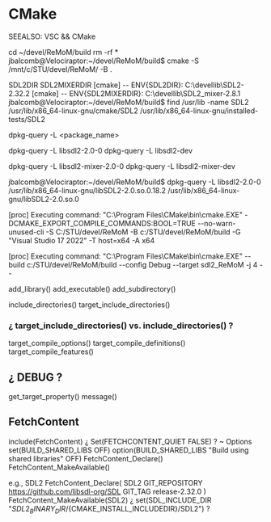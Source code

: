 
# CMake


SEEALSO:  VSC && CMake



cd ~/devel/ReMoM/build
rm -rf *
jbalcomb@Velociraptor:~/devel/ReMoM/build$ cmake -S /mnt/c/STU/devel/ReMoM/ -B .

SDL2DIR
SDL2MIXERDIR
[cmake] -- ENV{SDL2DIR}: C:\devellib\SDL2-2.32.2
[cmake] -- ENV{SDL2MIXERDIR}: C:\devellib\SDL2_mixer-2.8.1
jbalcomb@Velociraptor:~/devel/ReMoM/build$ find /usr/lib -name SDL2
/usr/lib/x86_64-linux-gnu/cmake/SDL2
/usr/lib/x86_64-linux-gnu/installed-tests/SDL2

dpkg-query -L <package_name>

dpkg-query -L libsdl2-2.0-0
dpkg-query -L libsdl2-dev

dpkg-query -L libsdl2-mixer-2.0-0
dpkg-query -L libsdl2-mixer-dev

jbalcomb@Velociraptor:~/devel/ReMoM/build$ dpkg-query -L libsdl2-2.0-0
/usr/lib/x86_64-linux-gnu/libSDL2-2.0.so.0.18.2
/usr/lib/x86_64-linux-gnu/libSDL2-2.0.so.0





[proc] Executing command: "C:\Program Files\CMake\bin\cmake.EXE" -DCMAKE_EXPORT_COMPILE_COMMANDS:BOOL=TRUE --no-warn-unused-cli -S C:/STU/devel/ReMoM -B c:/STU/devel/ReMoM/build -G "Visual Studio 17 2022" -T host=x64 -A x64

[proc] Executing command: "C:\Program Files\CMake\bin\cmake.EXE" --build c:/STU/devel/ReMoM/build --config Debug --target sdl2_ReMoM -j 4 --






add_library()
add_executable()
add_subdirectory()

include_directories()
target_include_directories()

### ¿ target_include_directories() vs. include_directories() ?



target_compile_options()
target_compile_definitions()
target_compile_features()



## ¿ DEBUG ?

get_target_property()
message()



## FetchContent

include(FetchContent)
¿ Set(FETCHCONTENT_QUIET FALSE) ?
~ Options
    set(BUILD_SHARED_LIBS OFF)
    option(BUILD_SHARED_LIBS "Build using shared libraries" OFF)
FetchContent_Declare()
FetchContent_MakeAvailable()

e.g., SDL2
FetchContent_Declare(
    SDL2
    GIT_REPOSITORY https://github.com/libsdl-org/SDL
    GIT_TAG        release-2.32.0
)
FetchContent_MakeAvailable(SDL2)
¿ set(SDL_INCLUDE_DIR "${SDL2_BINARY_DIR}/${CMAKE_INSTALL_INCLUDEDIR}/SDL2") ?
